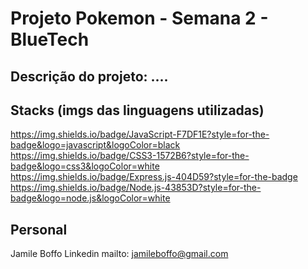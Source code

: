 # Projeto Pokemon - Semana 2 - BlueTech

## Descrição do projeto: ....

## Stacks (imgs das linguagens utilizadas)
https://img.shields.io/badge/JavaScript-F7DF1E?style=for-the-badge&logo=javascript&logoColor=black
https://img.shields.io/badge/CSS3-1572B6?style=for-the-badge&logo=css3&logoColor=white
https://img.shields.io/badge/Express.js-404D59?style=for-the-badge
https://img.shields.io/badge/Node.js-43853D?style=for-the-badge&logo=node.js&logoColor=white
## Personal
Jamile Boffo
Linkedin
mailto: jamileboffo@gmail.com
